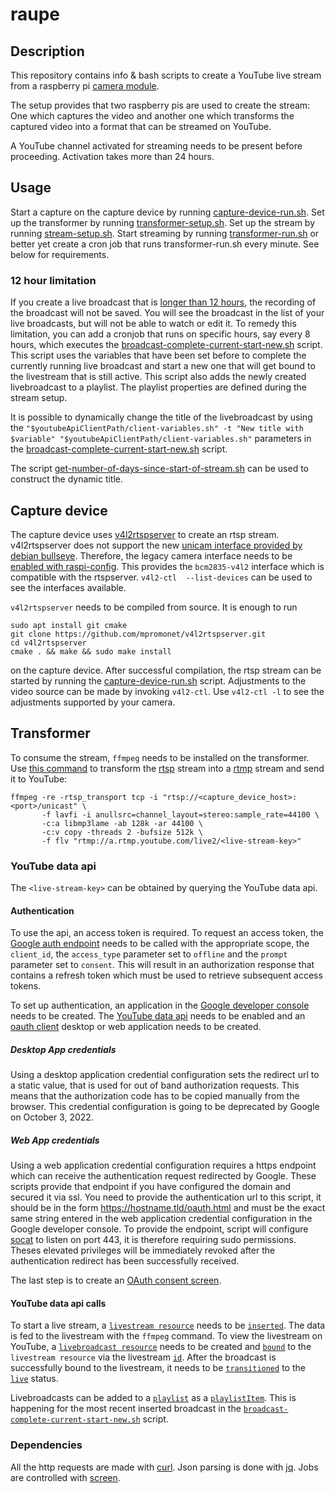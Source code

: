 # raupe
## Description

This repository contains info & bash scripts to create a YouTube live stream from a raspberry
pi [camera module](https://www.raspberrypi.com/products/camera-module-v2/).

The setup provides that two raspberry pis are used to create the stream: One which captures the
video and another one which transforms the captured video into a format that can be streamed on
YouTube.

A YouTube channel activated for streaming needs to be present before proceeding. Activation takes more
than 24 hours.

## Usage
Start a capture on the capture device by running [capture-device-run.sh](/capture-device/capture-device-run.sh). Set up the transformer
by running [transformer-setup.sh](/transformer/transformer-setup.sh). Set up the stream by running [stream-setup.sh](/transformer/stream-setup.sh). Start streaming
by running [transformer-run.sh](/transformer/transformer-run.sh) or better yet create a cron job that runs transformer-run.sh
every minute. See below for requirements. 

### 12 hour limitation

If you create a live broadcast that is [longer than 12 hours](https://support.google.com/youtube/answer/6247592?hl=en-GB), the recording of
the broadcast will not be saved. You will see the broadcast in the list of your live broadcasts, but will not be able to
watch or edit it. To remedy this limitation, you can add a cronjob that runs on specific hours, say every 8 hours, which 
executes the [broadcast-complete-current-start-new.sh](/transformer/broadcast-complete-current-start-new.sh) script. This script uses the 
variables that have been set before to complete the currently running live broadcast and start a new one that will get bound to the 
livestream that is still active. This script also adds the newly created livebroadcast to a playlist. The playlist properties are defined 
during the stream setup.

It is possible to dynamically change the title of the livebroadcast by using the `"$youtubeApiClientPath/client-variables.sh" -t "New title with $variable" "$youtubeApiClientPath/client-variables.sh"` parameters in the [broadcast-complete-current-start-new.sh](/transformer/broadcast-complete-current-start-new.sh#L10) script. 

The script [get-number-of-days-since-start-of-stream.sh](/transformer/youtube-api-client/get-number-of-days-since-start-of-stream.sh)
can be used to construct the dynamic title.

## Capture device

The capture device uses [v4l2rtspserver](https://github.com/mpromonet/v4l2rtspserver) to create an rtsp stream. v4l2rtspserver does not support
the new [unicam interface provided by debian bullseye](https://github.com/mpromonet/v4l2rtspserver/issues/257). Therefore,
the legacy camera interface needs to be [enabled with raspi-config](https://www.raspberrypi.com/documentation/accessories/camera.html#libcamera-and-the-legacy-raspicam-camera-stack).
This provides the `bcm2835-v4l2` interface which is compatible with the rtspserver. `v4l2-ctl 
--list-devices` can be used to see the interfaces available.

`v4l2rtspserver` needs to be compiled from source. It is enough to run 
```
sudo apt install git cmake
git clone https://github.com/mpromonet/v4l2rtspserver.git
cd v4l2rtspserver
cmake . && make && sudo make install
```
on the capture device. After successful compilation, the rtsp stream can be started by running the [capture-device-run.sh](/capture-device/capture-device-run.sh) script.
Adjustments to the video source can be made by invoking `v4l2-ctl`. Use `v4l2-ctl -l` to see
the adjustments supported by your camera.

## Transformer

To consume the stream, `ffmpeg` needs to be installed on the transformer. Use [this command](https://stackoverflow.com/a/42747348/854483) to transform
the [rtsp](https://datatracker.ietf.org/doc/html/rfc2326) stream into a [rtmp](http://web.archive.org/web/20210909154508/https://wwwimages2.adobe.com/content/dam/acom/en/devnet/rtmp/pdf/rtmp_specification_1.0.pdf) stream and send it to YouTube:
```
ffmpeg -re -rtsp_transport tcp -i "rtsp://<capture_device_host>:<port>/unicast" \
       -f lavfi -i anullsrc=channel_layout=stereo:sample_rate=44100 \
       -c:a libmp3lame -ab 128k -ar 44100 \
       -c:v copy -threads 2 -bufsize 512k \
       -f flv "rtmp://a.rtmp.youtube.com/live2/<live-stream-key>"
```

### YouTube data api

The `<live-stream-key>` can be obtained by querying the YouTube data api.

#### Authentication

To use the api, an access token is required. To request an access token, the [Google auth endpoint](https://accounts.google.com/o/oauth2/v2/auth) needs to be called with the
appropriate scope, the `client_id`, the `access_type` parameter set to `offline` and the `prompt` parameter set to 
`consent`. This will result in an authorization response that contains a refresh token which must be used to retrieve
subsequent access tokens.

To set up authentication, an application in the [Google developer console](https://console.developers.google.com) needs to be created.
The [YouTube data api](https://console.cloud.google.com/apis/library/youtube.googleapis.com) needs to be enabled and an [oauth client](https://console.cloud.google.com/apis/credentials/oauthclient) desktop or web application needs to be 
created. 

##### Desktop App credentials

Using a desktop application credential configuration sets the redirect url to a static value, that is used for 
out of band authorization requests. This means that the authorization code has to be copied manually from the browser.
This credential configuration is going to be deprecated by Google on October 3, 2022.

##### Web App credentials

Using a web application credential configuration requires a https endpoint which can receive the authentication request
redirected by Google. These scripts provide that endpoint if you have configured the domain and secured it via ssl. You
need to provide the authentication url to this script, it should be in the form https://hostname.tld/oauth.html and must
be the exact same string entered in the web application credential configuration in the Google developer console. To 
provide the endpoint, script will configure [socat](https://linux.die.net/man/1/socat) to listen on port 443, it is therefore requiring sudo permissions. 
Theses elevated privileges will be immediately revoked after the authentication redirect has been successfully received.

The last step is to create an [OAuth consent screen](https://console.cloud.google.com/apis/credentials/consent).

#### YouTube data api calls

To start a live stream, a [`livestream resource`](https://developers.google.com/youtube/v3/live/docs/liveStreams#resource)
needs to be [`inserted`](https://developers.google.com/youtube/v3/live/docs/liveStreams/insert). The data is fed to the livestream with the `ffmpeg` command. To view the livestream
on YouTube, a [`livebroadcast resource`](https://developers.google.com/youtube/v3/live/docs/liveBroadcasts#resource) needs to be created and [`bound`](https://developers.google.com/youtube/v3/live/docs/liveBroadcasts/bind#streamId) to the `livestream resource`
via the livestream [`id`](https://developers.google.com/youtube/v3/live/docs/liveStreams#id). After the broadcast is successfully bound to the livestream, it needs to
be [`transitioned`](https://developers.google.com/youtube/v3/live/docs/liveBroadcasts/transition#broadcastStatus) to the [`live`](https://developers.google.com/youtube/v3/live/docs/liveBroadcasts#status.lifeCycleStatus) status.

Livebroadcasts can be added to a [`playlist`](https://developers.google.com/youtube/v3/docs/playlists#resource) as a [`playlistItem`](https://developers.google.com/youtube/v3/docs/playlistItems#resource).
This is happening for the most recent inserted broadcast in the [`broadcast-complete-current-start-new.sh`](transformer/broadcast-complete-current-start-new.sh#L23) script.

### Dependencies

All the http requests are made with [curl](https://curl.se/). Json parsing is done with [jq](https://stedolan.github.io/jq/).
Jobs are controlled with [screen](https://www.gnu.org/software/screen/).
